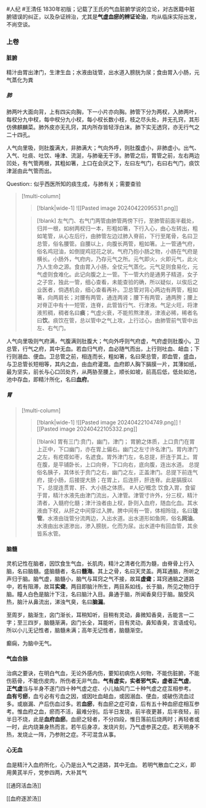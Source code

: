 #人纪 #王清任
1830年初版；记载了王氏的气血脏腑学说的立论，对古医籍中脏腑错误的纠正，以及杂证辨治，尤其是**气虚血瘀的辨证论治**，均从临床实际出发，不尚空谈。


### 上卷

#### 脏腑 

精汁由胃出津门，生津生血；水液由珑管，出水道入膀胱为尿；食由胃入小肠，元气蒸化为粪

##### 肺
肺两叶大面向背，上有四尖向胸，下一小片亦向胸。肺管下分为两杈，入肺两叶，每杈分九中杈，每中杈分九小杈，每小杈长数小枝，枝之尽头处，并无孔窍，其形仿佛麒麟菜。肺外皮亦无孔窍，其内所存皆轻浮白沫。肺下实无透窍，亦无行气之二十四孔。

人气向里吸，则肚腹满大，非肺满大；气向外呼，则肚腹虚小，非肺虚小。出气、入气、吐痰、吐饮、唾津、流涎，与肺毫无干涉。肺管之后，胃管之前，左右两边凹处，有气管两根，其粗如箸，上口在会厌之下，左曰左气门，右曰右气门，痰饮津涎由此气管而出。

Question:: 似乎西医所知的痰生成，与肺有关；需要查验

> [!multi-column]
>
>> [!blank|wide-1]
>> ![[Pasted image 20240422095531.png]]
>
>>[!blank]
>>左气门、右气门两管由肺管两傍下行，至肺管前面半截处，归并一根，如树两杈归一本，形粗如箸，下行入心，由心左转出，粗如笔管，从心左后行，由肺管左边过肺入脊前，下行至尾骨，名曰卫总管，俗名腰管。自腰以上，向腹长两管，粗如箸。上一管通气府，俗名鸡冠油，如倒提鸡冠花之状。气府乃抱小肠之物，小肠在气府是横长。小肠外，气府内，乃存元气之所。元气即火，火即元气，此火乃人生命之源。食由胃入小肠，全仗元气蒸化。元气足则食易化，元气虚则食难化。此记向腹之上一管。下一管大约是通男子精道，女子之子宫，独此一管，细心查看，未能查验的确，所以疑似，以俟后之业医者，倘遇机会，细心查看再补。卫总管对背心两边有两管，粗如箸，向两肩长；对腰有两管，通连两肾；腰下有两管，通两胯；腰上对脊正中有十一短管，连脊，此管皆行气、行津液。气足火旺，将津液煎稠，稠者名曰**痰**；气虚火衰，不能煎熬津液，津液必稀，稀者名曰**饮**。痰饮在管，总以管中之气上攻，上行过心，由肺管前气管中出左、右气门。

人气向里吸则气府满，气腹满则肚腹大；气向外呼则气府虚，气府虚则肚腹小。卫总管，行气之府，其中无血。若血归气府，血必随气而出，上行则吐血、衄血；下行则溺血、便血。卫总管之前，相连而长，粗如箸，名曰荣总管，即血管，盛血，与卫总管长短相等，其内之血，由血府灌溉。血府即人胸下膈膜一片，其薄如纸，最为坚实，前长与心口凹处齐，从两胁至腰上，顺长如坡，前高后低，低处如池，池中存血，即精汁所化，名曰**血府**。


##### 胃 

> [!multi-column]
>
>> [!blank|wide-1]
>>![[Pasted image 20240422104749.png]]
>>![[Pasted image 20240422105332.png]]
>
>> [!blank]
>>胃有三门:贲门，幽门，津门；
>>胃腑之体质，上口贲门在胃上正中，下口幽门，亦在胃上偏右。幽门之左寸许名津门。胃内津门之左，有疙瘩如枣，名遮食。胃外津门左，名总提，肝连于其上。胃在腹，是平铺卧长，上口向脊，下口向右，底向腹，连出水道。
>>总提俗名胰子，其体长于贲门之右，幽门之左，正盖津门。总提下前连气府，提小肠，后接提大肠；在胃上，后连肝，肝连脊。此是膈膜以下，总提连贯胃、肝、大小肠之体质。
>> #人纪/概念 
>>饮食入胃，食留于胃，精汁水液先由津门流出，入津管。津管寸许外，分三杈，精汁清者，入髓府化髓；津汁浊者由上杈，卧则入血府，随血化血。其水液由下杈，从肝之中间穿过入脾。脾中间有一管，体相玲珑，名曰**珑管**。水液由珑管分流两边，入出水道。出水道形如鱼网，俗名**网油**。水液由出水道渗出，渗入膀胱，化而为尿。出水道中有回血管，其余皆系水管。




#### 脑髓 

灵机记性在脑者，因饮食生气血，长肌肉，精汁之清者化而为髓，由脊骨上行入脑，名曰脑髓。盛脑髓者，名曰**髓海**。其上之骨，名曰天灵盖。两耳通脑，所听之声归于脑。脑气虚，脑髓小，脑气与耳窍之气不接，故耳**虚聋**；耳窍通脑之道路中，若有阻滞，故耳**实聋**。两目即脑汁所生，两目系如线，长于脑，所见之物归于脑。瞳人白色是脑汁下注，名曰脑汁入目。鼻通于脑，所闻香臭归于脑。脑受风热，脑汁从鼻流出，涕浊气臭，名曰**脑漏**。

至周岁，脑渐生，囟门渐长，耳稍知听，目稍有灵动，鼻微知香臭，舌能言一二字；至三四岁，脑髓渐满，囟门长全，耳能听，目有灵动，鼻知香臭，言语成句。所以小儿无记性者，脑髓未满；高年无记性者，脑髓渐空。

癫痫，为脑中无气。


#### 气血合脉 

治病之要诀，在明白气血，无论外感内伤，要知初病伤人何物，不能伤脏腑，不能伤筋骨，不能伤皮肉，所伤者无非气血。**气有虚实，实者邪气实，虚者正气虚**。
**正气虚**当与半身不遂门四十种气虚之症、小儿抽风门二十种气虚之症互相参考。
**血有亏瘀**，血亏必有亏血之因，或因吐血衄血，或因溺血、便血，或破伤流血过多。或崩漏、产后伤血过多。若**血瘀**，有血瘀之症可查，后有五十种血瘀症相互参考。惟血府之血，瘀而不活，最难分别。后半日发烧，前半夜更甚，后半夜轻，前半日不烧，此是**血府血瘀**。血瘀之轻者，不分四段，惟日落前后烧两时；再轻者或一时，此内烧兼身热而言。若午后身凉，发烧片刻，乃气虚参芪之症。若天明身不热，发烧止一阵，乃参附之症。不可混含从事。

#### 心无血

血是精汁入血府所化，心乃是出入气之道路，其中无血。
若明气散血亡之义，即用黄芪半斤，党参四两，大补其气


[[通窍活血汤]]

[[血府逐淤汤]]























